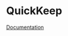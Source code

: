 # QuickKeep
 
[Documentation](https://realquartzi.gitbook.io/quartzis-api-library/quickkeep/quickkeep)
